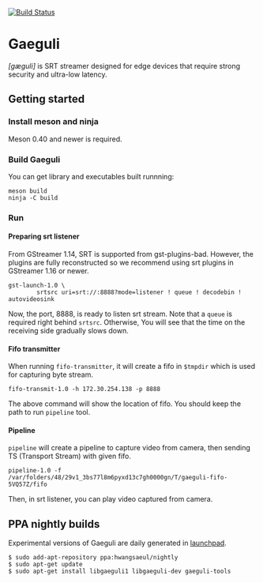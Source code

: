 [![Build Status](https://dev.azure.com/hwangsaeul/hwangsaeul/_apis/build/status/hwangsaeul.gaeguli?branchName=master)](https://dev.azure.com/hwangsaeul/hwangsaeul/_build/latest?definitionId=12&branchName=master)

# Gaeguli

*[gæguli]* is SRT streamer designed for edge devices that require strong security and ultra-low latency.


## Getting started

### Install meson and ninja

Meson 0.40 and newer is required.

### Build Gaeguli

You can get library and executables built runnning:

```
meson build
ninja -C build
```

### Run

#### Preparing srt listener

From GStreamer 1.14, SRT is supported from gst-plugins-bad. However, the plugins
are fully reconstructed so we recommend using srt plugins in GStreamer 1.16 or newer.

```
gst-launch-1.0 \
        srtsrc uri=srt://:8888?mode=listener ! queue ! decodebin ! autovideosink
```

Now, the port, 8888, is ready to listen srt stream.
Note that a `queue` is required right behind `srtsrc`. 
Otherwise, You will see that the time on the receiving side gradually slows down.

#### Fifo transmitter

When running `fifo-transmitter`, it will create a fifo in `$tmpdir` which is
used for capturing byte stream.

```
fifo-transmit-1.0 -h 172.30.254.138 -p 8888
```

The above command will show the location of fifo. You should keep the path to run
`pipeline` tool.

#### Pipeline

`pipeline` will create a pipeline to capture video from camera, then sending
TS (Transport Stream) with given fifo.

```
pipeline-1.0 -f /var/folders/48/29v1_3bs77l8m6pyxd13c7gh0000gn/T/gaeguli-fifo-5VQ57Z/fifo
```

Then, in srt listener, you can play video captured from camera.

## PPA nightly builds

Experimental versions of Gaeguli are daily generated in [launchpad](https://launchpad.net/~hwangsaeul/+archive/ubuntu/nightly).

```console
$ sudo add-apt-repository ppa:hwangsaeul/nightly
$ sudo apt-get update
$ sudo apt-get install libgaeguli1 libgaeguli-dev gaeguli-tools
```
